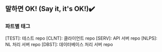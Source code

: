 ## 말하면 OK! (Say it, it's OK!)✔️

### 파트별 태그
[TEST]: 테스트 repo
[CLNT]: 클라이언트 repo
[SERV]: API 서버 repo
[NLPS]: NL 처리 서버 repo
[DBST]: 데이터베이스 처리 서버 repo



